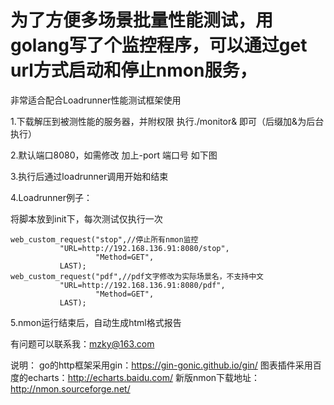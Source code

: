 # 为了方便多场景批量性能测试，用golang写了个监控程序，可以通过get url方式启动和停止nmon服务，
非常适合配合Loadrunner性能测试框架使用

1.下载解压到被测性能的服务器，并附权限
执行./monitor& 即可（后缀加&为后台执行）

2.默认端口8080，如需修改 加上-port 端口号 如下图

3.执行后通过loadrunner调用开始和结束

4.Loadrunner例子：

将脚本放到init下，每次测试仅执行一次

	web_custom_request("stop",//停止所有nmon监控
		       "URL=http://192.168.136.91:8080/stop",
                       "Method=GET",
		       LAST);
	web_custom_request("pdf",//pdf文字修改为实际场景名，不支持中文
		       "URL=http://192.168.136.91:8080/pdf",
                       "Method=GET",
		       LAST);

5.nmon运行结束后，自动生成html格式报告

有问题可以联系我：mzky@163.com

说明：
go的http框架采用gin：https://gin-gonic.github.io/gin/
图表插件采用百度的echarts：http://echarts.baidu.com/
新版nmon下载地址：http://nmon.sourceforge.net/